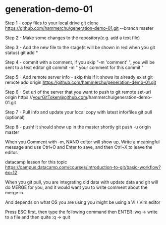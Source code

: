 # generation-demo-01


Step 1 - copy files to your local drive
git clone https://github.com/hammerchu/generation-demo-01.git --branch master

Step 2 - Make some changes to the repository(e.g. add a text file)

Step 3 - Add the new file to the stage(it will be shown in red when you git status)
git add *
 
Step 4 - commit with a comment, if you skip "-m 'comment' ", you will be sent to a text editor
git commit -m " your comment for this commit "

Step 5 - Add remote server info - skip this if it shows its already exist
git remote add origin https://github.com/hammerchu/generation-demo-01.git

Step 6 - Set url of the server that you want to push to
git remote set-url origin https://yourGitToken@github.com/hammerchu/generation-demo-01.git

Step 7 - Pull info and update your local copy with latest info/files
git pull (optional)

Step 8 - push! it should show up in the master shortly
git push -u origin master


When you Comment with -m, NANO editor will show up, Write a meaningful message and use Ctrl+O and Enter to save, and then Ctrl+X to leave the editor.

datacamp lesson for this topic
https://campus.datacamp.com/courses/introduction-to-git/basic-workflow?ex=12


When you git pull, you are integrating old data with update data and git will do MERGE for you, and it would want you to write comment about the merge in.

And depends on what OS you are using you might be using a VI / Vim editor

Press ESC first, then type the following command then ENTER
:wq -> write to a file and then quite
:q -> quit
